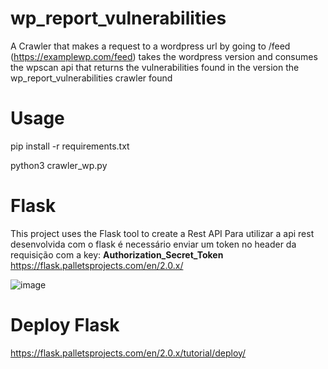 # wp_report_vulnerabilities
A Crawler that makes a request to a wordpress url by going to /feed (https://examplewp.com/feed) takes the wordpress version and consumes the wpscan api that returns the vulnerabilities found in the version the wp_report_vulnerabilities crawler found

# Usage
<p>pip install -r requirements.txt</p>
<p>python3 crawler_wp.py</p>

# Flask
This project uses the Flask tool to create a Rest API
Para utilizar a api rest desenvolvida com o flask é necessário enviar um token no header da requisição com a key: **Authorization_Secret_Token**
https://flask.palletsprojects.com/en/2.0.x/

![image](https://user-images.githubusercontent.com/52108028/142212341-d21e6f6c-ec69-40ce-b8c0-0b90586b53f3.png)

# Deploy Flask
https://flask.palletsprojects.com/en/2.0.x/tutorial/deploy/



